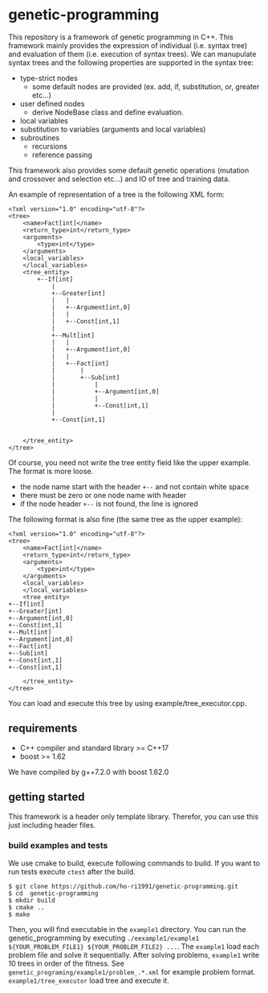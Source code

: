 # genetic-programming
This repository is a framework of genetic programming in C++.
This framework mainly provides the expression of individual (i.e. syntax tree) and evaluation of them (i.e. execution of syntax trees).
We can manupulate syntax trees and the following properties are supported in the syntax tree:
- type-strict nodes
  - some default nodes are provided (ex. add, if, substitution, or, greater etc...)
- user defined nodes
  - derive NodeBase class and define evaluation.
- local variables
- substitution to variables (arguments and local variables)
- subroutines
  - recursions
  - reference passing
 
This framework also provides some default genetic operations (mutation and crossover and selection etc...) and IO of tree and training data. 

An example of representation of a tree is the following XML form:
```
<?xml version="1.0" encoding="utf-8"?>
<tree>
    <name>Fact[int]</name>
    <return_type>int</return_type>
    <arguments>
        <type>int</type>
    </arguments>
    <local_variables>
    </local_variables>
    <tree_entity>
        +--If[int]
            |
            +--Greater[int]
            |   |
            |   +--Argument[int,0]
            |   |
            |   +--Const[int,1]
            |
            +--Mult[int]
            |   |
            |   +--Argument[int,0]
            |   |
            |   +--Fact[int]
            |       |
            |       +--Sub[int]
            |           |
            |           +--Argument[int,0]
            |           |
            |           +--Const[int,1]
            |
            +--Const[int,1]


    </tree_entity>
</tree>

```

Of course, you need not write the tree entity field like the upper example.
The format is more loose.
- the node name start with the header `+--` and not contain white space
- there must be zero or one node name with header
- if the node header `+--` is not found, the line is ignored   

The following format is also fine (the same tree as the upper example):
```
<?xml version="1.0" encoding="utf-8"?>
<tree>
    <name>Fact[int]</name>
    <return_type>int</return_type>
    <arguments>
        <type>int</type>
    </arguments>
    <local_variables>
    </local_variables>
    <tree_entity>
+--If[int]
+--Greater[int]
+--Argument[int,0]
+--Const[int,1]
+--Mult[int]
+--Argument[int,0]
+--Fact[int]
+--Sub[int]
+--Const[int,1]
+--Const[int,1]

    </tree_entity>
</tree>

```

You can load and execute this tree by using example/tree_executor.cpp.

## requirements
- C++ compiler and standard library >= C++17
- boost >= 1.62

We have compiled by g++7.2.0 with boost 1.62.0

## getting started

This framework is a header only template library.
Therefor, you can use this just including header files.

### build examples and tests
We use cmake to build, execute following commands to build.
If you want to run tests execute `ctest` after the build.

```
$ git clone https://github.com/ho-ri1991/genetic-programming.git
$ cd  genetic-programming
$ mkdir build
$ cmake ..
$ make
```

Then, you will find executable in the `example1` directory.
You can run the genetic_programming by executing `./eexample1/example1 ${YOUR_PROBLEM_FILE1} ${YOUR_PROBLEM_FILE2} ...`.
The `example1` load each problem file and solve it sequentially.
After solving problems, `example1` write 10 trees in order of the fitness. 
See `genetic_programing/example1/problem_.*.xml` for example problem format.
`example1/tree_executor` load tree and execute it.

